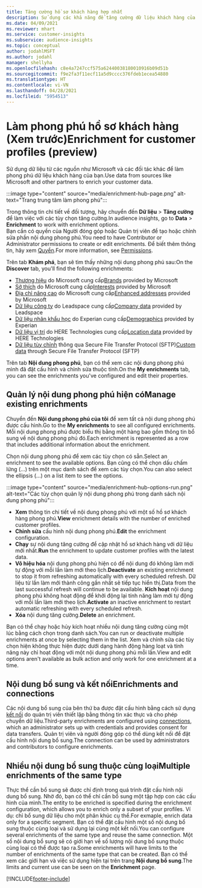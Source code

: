 ```yaml
---
title: Tăng cường hồ sơ khách hàng hợp nhất
description: Sử dụng các khả năng để tăng cường dữ liệu khách hàng của bạn.
ms.date: 04/09/2021
ms.reviewer: mhart
ms.service: customer-insights
ms.subservice: audience-insights
ms.topic: conceptual
author: jodahlMSFT
ms.author: jodahl
manager: shellyha
ms.openlocfilehash: c8e4a7247ccf575a62440038180010916b09d51b
ms.sourcegitcommit: f9e2fa3f11ecf11a5d9cccc376fdeb1ecea54880
ms.translationtype: HT
ms.contentlocale: vi-VN
ms.lasthandoff: 04/28/2021
ms.locfileid: "5954513"
---
```

# <a name="enrichment-for-customer-profiles-preview"></a><span data-ttu-id="9b872-103">Làm phong phú hồ sơ khách hàng (Xem trước)</span><span class="sxs-lookup"><span data-stu-id="9b872-103">Enrichment for customer profiles (preview)</span></span>

<span data-ttu-id="9b872-104">Sử dụng dữ liệu từ các nguồn như Microsoft và các đối tác khác để làm phong phú dữ liệu khách hàng của bạn.</span><span class="sxs-lookup"><span data-stu-id="9b872-104">Use data from sources like Microsoft and other partners to enrich your customer data.</span></span>

:::image type="content" source="media/enrichment-hub-page.png" alt-text="Trang trung tâm làm phong phú":::

<span data-ttu-id="9b872-106">Trong thông tin chi tiết về đối tượng, hãy chuyển đến **Dữ liệu** > **Tăng cường** để làm việc với các tùy chọn tăng cường.</span><span class="sxs-lookup"><span data-stu-id="9b872-106">In audience insights, go to **Data** > **Enrichment** to work with enrichment options.</span></span>    
<span data-ttu-id="9b872-107">Bạn cần có quyền của Người đóng góp hoặc Quản trị viên để tạo hoặc chỉnh sửa phần nội dung phong phú.</span><span class="sxs-lookup"><span data-stu-id="9b872-107">You need to have Contributor or Administrator permissions to create or edit enrichments.</span></span> <span data-ttu-id="9b872-108">Để biết thêm thông tin, hãy xem [Quyền](permissions.md).</span><span class="sxs-lookup"><span data-stu-id="9b872-108">For more information, see [Permissions](permissions.md).</span></span>

<span data-ttu-id="9b872-109">Trên tab **Khám phá**, bạn sẽ tìm thấy những nội dung phong phú sau:</span><span class="sxs-lookup"><span data-stu-id="9b872-109">On the **Discover** tab, you'll find the following enrichments:</span></span>

- <span data-ttu-id="9b872-110">[Thương hiệu](enrichment-microsoft.md) do Microsoft cung cấp</span><span class="sxs-lookup"><span data-stu-id="9b872-110">[Brands](enrichment-microsoft.md) provided by Microsoft</span></span>
- <span data-ttu-id="9b872-111">[Sở thích](enrichment-microsoft.md) do Microsoft cung cấp</span><span class="sxs-lookup"><span data-stu-id="9b872-111">[Interests](enrichment-microsoft.md) provided by Microsoft</span></span>
- <span data-ttu-id="9b872-112">[Địa chỉ nâng cao](enrichment-enhanced-addresses.md) do Microsoft cung cấp</span><span class="sxs-lookup"><span data-stu-id="9b872-112">[Enhanced addresses](enrichment-enhanced-addresses.md) provided by Microsoft</span></span>
- <span data-ttu-id="9b872-113">[Dữ liệu công ty](enrichment-leadspace.md) do Leadspace cung cấp</span><span class="sxs-lookup"><span data-stu-id="9b872-113">[Company data](enrichment-leadspace.md) provided by Leadspace</span></span>
- <span data-ttu-id="9b872-114">[Dữ liệu nhân khẩu học](enrichment-experian.md) do Experian cung cấp</span><span class="sxs-lookup"><span data-stu-id="9b872-114">[Demographics](enrichment-experian.md) provided by Experian</span></span>
- <span data-ttu-id="9b872-115">[Dữ liệu vị trí](enrichment-here.md) do HERE Technologies cung cấp</span><span class="sxs-lookup"><span data-stu-id="9b872-115">[Location data](enrichment-here.md) provided by HERE Technologies</span></span>
- <span data-ttu-id="9b872-116">[Dữ liệu tùy chỉnh](enrichment-SFTP-custom-import.md) thông qua Secure File Transfer Protocol (SFTP)</span><span class="sxs-lookup"><span data-stu-id="9b872-116">[Custom data](enrichment-SFTP-custom-import.md) through Secure File Transfer Protocol (SFTP)</span></span>

<span data-ttu-id="9b872-117">Trên tab **Nội dung phong phú**, bạn có thể xem các nội dung phong phú mình đã đặt cấu hình và chỉnh sửa thuộc tính.</span><span class="sxs-lookup"><span data-stu-id="9b872-117">On the **My enrichments** tab, you can see the enrichments you've configured and edit their properties.</span></span>

## <a name="manage-existing-enrichments"></a><span data-ttu-id="9b872-118">Quản lý nội dung phong phú hiện có</span><span class="sxs-lookup"><span data-stu-id="9b872-118">Manage existing enrichments</span></span>

<span data-ttu-id="9b872-119">Chuyển đến **Nội dung phong phú của tôi** để xem tất cả nội dung phong phú được cấu hình.</span><span class="sxs-lookup"><span data-stu-id="9b872-119">Go to the **My enrichments** to see all configured enrichments.</span></span> <span data-ttu-id="9b872-120">Mỗi nội dung phong phú được biểu thị bằng một hàng bao gồm thông tin bổ sung về nội dung phong phú đó.</span><span class="sxs-lookup"><span data-stu-id="9b872-120">Each enrichment is represented as a row that includes additional information about the enrichment.</span></span>

<span data-ttu-id="9b872-121">Chọn nội dung phong phú để xem các tùy chọn có sẵn.</span><span class="sxs-lookup"><span data-stu-id="9b872-121">Select an enrichment to see the available options.</span></span> <span data-ttu-id="9b872-122">Bạn cũng có thể chọn dấu chấm lửng (...) trên một mục danh sách để xem các tùy chọn.</span><span class="sxs-lookup"><span data-stu-id="9b872-122">You can also select the ellipsis (...) on a list item to see the options.</span></span>

:::image type="content" source="media/enrichment-hub-options-run.png" alt-text="Các tùy chọn quản lý nội dung phong phú trong danh sách nội dung phong phú":::

- <span data-ttu-id="9b872-124">**Xem** thông tin chi tiết về nội dung phong phú với một số hồ sơ khách hàng phong phú.</span><span class="sxs-lookup"><span data-stu-id="9b872-124">**View** enrichment details with the number of enriched customer profiles.</span></span>
- <span data-ttu-id="9b872-125">**Chỉnh sửa** cấu hình nội dung phong phú.</span><span class="sxs-lookup"><span data-stu-id="9b872-125">**Edit** the enrichment configuration.</span></span>
- <span data-ttu-id="9b872-126">**Chạy** sự nội dung tăng cường để cập nhật hồ sơ khách hàng với dữ liệu mới nhất.</span><span class="sxs-lookup"><span data-stu-id="9b872-126">**Run** the enrichment to update customer profiles with the latest data.</span></span>
- <span data-ttu-id="9b872-127">**Vô hiệu hóa** nội dung phong phú hiện có để nội dung đó không làm mới tự động với mỗi lần làm mới theo lịch.</span><span class="sxs-lookup"><span data-stu-id="9b872-127">**Deactivate** an existing enrichment to stop it from refreshing automatically with every scheduled refresh.</span></span> <span data-ttu-id="9b872-128">Dữ liệu từ lần làm mới thành công gần nhất sẽ tiếp tục hiển thị.</span><span class="sxs-lookup"><span data-stu-id="9b872-128">Data from the last successful refresh will continue to be available.</span></span> <span data-ttu-id="9b872-129">**Kích hoạt** nội dung phong phú không hoạt động để khởi động lại tính năng làm mới tự động với mỗi lần làm mới theo lịch.</span><span class="sxs-lookup"><span data-stu-id="9b872-129">**Activate** an inactive enrichment to restart automatic refreshing with every scheduled refresh.</span></span>
- <span data-ttu-id="9b872-130">**Xóa** nội dung tăng cường.</span><span class="sxs-lookup"><span data-stu-id="9b872-130">**Delete** an enrichment.</span></span>

<span data-ttu-id="9b872-131">Bạn có thể chạy hoặc hủy kích hoạt nhiều nội dung tăng cường cùng một lúc bằng cách chọn trong danh sách.</span><span class="sxs-lookup"><span data-stu-id="9b872-131">You can run or deactivate multiple enrichments at once by selecting them in the list.</span></span> <span data-ttu-id="9b872-132">Xem và chỉnh sửa các tùy chọn hiện không thực hiện được dưới dạng hành động hàng loạt và tính năng này chỉ hoạt động với một nội dung phong phú mỗi lần.</span><span class="sxs-lookup"><span data-stu-id="9b872-132">View and edit options aren't available as bulk action and only work for one enrichment at a time.</span></span>

## <a name="enrichments-and-connections"></a><span data-ttu-id="9b872-133">Nội dung bổ sung và kết nối</span><span class="sxs-lookup"><span data-stu-id="9b872-133">Enrichments and connections</span></span>

<span data-ttu-id="9b872-134">Các nội dung bổ sung của bên thứ ba được đặt cấu hình bằng cách sử dụng [kết nối](connections.md) do quản trị viên thiết lập bằng thông tin xác thực và cho phép chuyển dữ liệu.</span><span class="sxs-lookup"><span data-stu-id="9b872-134">Third-party enrichments are configured using [connections](connections.md), which an administrator sets up with credentials and provides consent for data transfers.</span></span> <span data-ttu-id="9b872-135">Quản trị viên và người đóng góp có thể dùng kết nối để đặt cấu hình nội dung bổ sung.</span><span class="sxs-lookup"><span data-stu-id="9b872-135">The connection can be used by administrators and contributors to configure enrichments.</span></span>  

## <a name="multiple-enrichments-of-the-same-type"></a><span data-ttu-id="9b872-136">Nhiều nội dung bổ sung thuộc cùng loại</span><span class="sxs-lookup"><span data-stu-id="9b872-136">Multiple enrichments of the same type</span></span>

<span data-ttu-id="9b872-137">Thực thể cần bổ sung sẽ được chỉ định trong quá trình đặt cấu hình nội dung bổ sung. Nhờ đó, bạn có thể chỉ cần bổ sung một tập hợp con các cấu hình của mình.</span><span class="sxs-lookup"><span data-stu-id="9b872-137">The entity to be enriched is specified during the enrichment configuration, which allows you to enrich only a subset of your profiles.</span></span> <span data-ttu-id="9b872-138">Ví dụ: chỉ bổ sung dữ liệu cho một phân khúc cụ thể.</span><span class="sxs-lookup"><span data-stu-id="9b872-138">For exmaple, enrich data only for a specific segment.</span></span> <span data-ttu-id="9b872-139">Bạn có thể đặt cấu hình một số nội dung bổ sung thuộc cùng loại và sử dụng lại cùng một kết nối.</span><span class="sxs-lookup"><span data-stu-id="9b872-139">You can configure several enrichments of the same type and reuse the same connection.</span></span> <span data-ttu-id="9b872-140">Một số nội dung bổ sung sẽ có giới hạn về số lượng nội dung bổ sung thuộc cùng loại có thể được tạo ra.</span><span class="sxs-lookup"><span data-stu-id="9b872-140">Some enrichments will have limits to the number of enrichments of the same type that can be created.</span></span> <span data-ttu-id="9b872-141">Bạn có thể xem các giới hạn và việc sử dụng hiện tại trên trang **Nội dung bổ sung**.</span><span class="sxs-lookup"><span data-stu-id="9b872-141">The limits and current use can be seen on the **Enrichment** page.</span></span>

[!INCLUDE[footer-include](../includes/footer-banner.md)]
